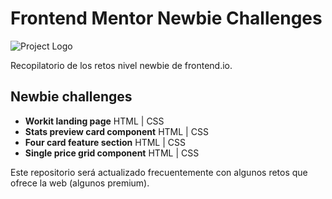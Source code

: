 # Frontend Mentor Newbie Challenges

![Project Logo](https://miro.medium.com/v2/resize:fit:1200/0*cfYEyKU7fH1Vz37c.png)

Recopilatorio de los retos nivel newbie de frontend.io.

## Newbie challenges

- **Workit landing page** HTML | CSS
- **Stats preview card component** HTML | CSS
- **Four card feature section** HTML | CSS
- **Single price grid component** HTML | CSS

Este repositorio será actualizado frecuentemente con algunos retos que ofrece la web (algunos premium).
